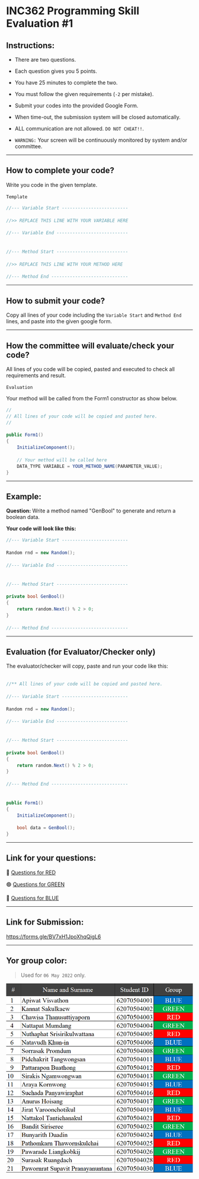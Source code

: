# INC362 Programming Skill Evaluation #1

## Instructions:

- There are two questions.

- Each question gives you 5 points.

- You have 25 minutes to complete the two.

- You must follow the given requirements (`-2` per mistake).

- Submit your codes into the provided Google Form.

- When time-out, the submission system will be closed automatically.

- ALL communication are not allowed. `DO NOT CHEAT!!`.

- `WARNING:` Your screen will be continuously monitored by system and/or committee.

---

## How to complete your code?

Write you code in the given template.


`Template`

``` C#
//--- Variable Start -------------------------

//>> REPLACE THIS LINE WITH YOUR VARIABLE HERE

//--- Variable End ---------------------------


//--- Method Start ---------------------------

//>> REPLACE THIS LINE WITH YOUR METHOD HERE

//--- Method End -----------------------------
```

---

## How to submit your code?

Copy all lines of your code including the `Variable Start` and `Method End` lines, and paste into the given google form.  

---

## How the committee will evaluate/check your code?
All lines of you code will be copied, pasted and executed to check all requirements and result.


`Evaluation`

Your method will be called from the Form1 constructor as show below.

``` C#
//
// All lines of your code will be copied and pasted here.
//

public Form1()
{
    InitializeComponent();

    // Your method will be called here
    DATA_TYPE VARIABLE = YOUR_METHOD_NAME(PARAMETER_VALUE);
}
```

---

## Example:

**Question:** Write a method named "GenBool" to generate and return a boolean data.

**Your code will look like this:**

```C#
//--- Variable Start -------------------------

Random rnd = new Random();

//--- Variable End ---------------------------


//--- Method Start ---------------------------

private bool GenBool()
{
    return random.Next() % 2 > 0;
}

//--- Method End -----------------------------
```

---


## Evaluation (for Evaluator/Checker only)

The evaluator/checker will copy, paste and run your code like this:

```C#

//** All lines of your code will be copied and pasted here.

//--- Variable Start -------------------------

Random rnd = new Random();

//--- Variable End ---------------------------


//--- Method Start ---------------------------

private bool GenBool()
{
    return random.Next() % 2 > 0;
}

//--- Method End -----------------------------


public Form1()
{
    InitializeComponent();

    bool data = GenBool();
}
```

---


## Link for your questions:

🔴 [Questions for RED](https://github.com/drsanti/temporal-repository/blob/main/G1-RED/Questions.md)

🟢 [Questions for GREEN](https://github.com/drsanti/temporal-repository/blob/main/G2-GREEN/Questions.md)

🔵 [Questions for BLUE](https://github.com/drsanti/temporal-repository/blob/main/G3-BLUE/Questions.md)

---

## Link for Submission:

https://forms.gle/BV7xH1JpoXhqQjgL6

---

## Yor group color:

> Used for `06 May 2022` only.

![](./name-color-map.png)
